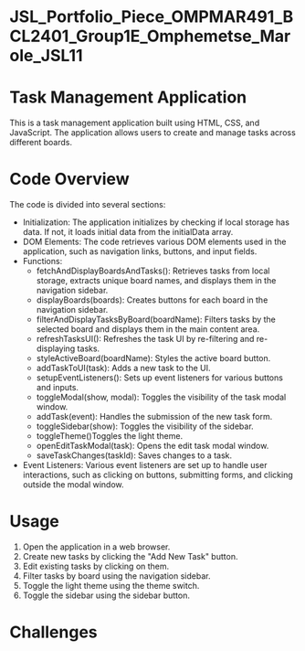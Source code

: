 # JSL_Portfolio_Piece_OMPMAR491_BCL2401_Group1E_Omphemetse_Marole_JSL11

# Task Management Application

This is a task management application built using HTML, CSS, and JavaScript. The application allows users to create and manage tasks across different boards.

# Code Overview

The code is divided into several sections:

- Initialization: The application initializes by checking if local storage has data. If not, it loads initial data from the initialData array.
- DOM Elements: The code retrieves various DOM elements used in the application, such as navigation links, buttons, and input fields.
- Functions:
  - fetchAndDisplayBoardsAndTasks(): Retrieves tasks from local storage, extracts unique board names, and displays them in the navigation sidebar.
  - displayBoards(boards): Creates buttons for each board in the navigation sidebar.
  - filterAndDisplayTasksByBoard(boardName): Filters tasks by the selected board and displays them in the main content area.
  - refreshTasksUI(): Refreshes the task UI by re-filtering and re-displaying tasks.
  - styleActiveBoard(boardName): Styles the active board button.
  - addTaskToUI(task): Adds a new task to the UI.
  - setupEventListeners(): Sets up event listeners for various buttons and inputs.
  - toggleModal(show, modal): Toggles the visibility of the task modal window.
  - addTask(event): Handles the submission of the new task form.
  - toggleSidebar(show): Toggles the visibility of the sidebar.
  - toggleTheme()Toggles the light theme.
  - openEditTaskModal(task): Opens the edit task modal window.
  - saveTaskChanges(taskId): Saves changes to a task.
- Event Listeners: Various event listeners are set up to handle user interactions, such as clicking on buttons, submitting forms, and clicking outside the modal window.

# Usage

1. Open the application in a web browser.
2. Create new tasks by clicking the "Add New Task" button.
3. Edit existing tasks by clicking on them.
4. Filter tasks by board using the navigation sidebar.
5. Toggle the light theme using the theme switch.
6. Toggle the sidebar using the sidebar button.

# Challenges
